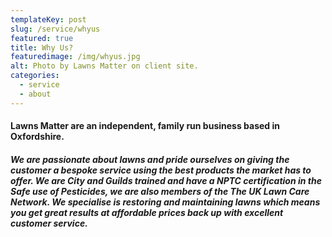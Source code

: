 ```yaml
---
templateKey: post
slug: /service/whyus
featured: true
title: Why Us?
featuredimage: /img/whyus.jpg
alt: Photo by Lawns Matter on client site.
categories:
  - service
  - about
---
```

#### Lawns Matter are an independent, family run business based in Oxfordshire.  ####

##### We are passionate about lawns and pride ourselves on giving the customer a bespoke service using the best products the market has to offer. We are City and Guilds trained and have a NPTC certification in the Safe use of Pesticides, we are also members of the The UK Lawn Care Network. We specialise is restoring and maintaining lawns which means you get great results at affordable prices back up with excellent customer service. #####
